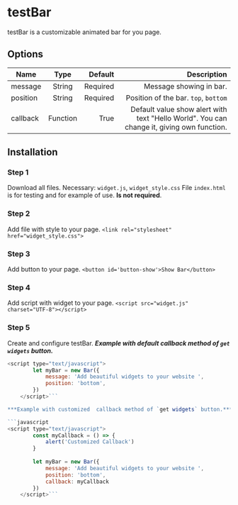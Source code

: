 # testBar
testBar is a customizable animated bar for you page.

## Options
| Name        | Type           | Default  | Description  |
| ------------- |:-------------:| -----:|-----:|
| message      | String | Required | Message showing in bar. |
| position     | String      |   Required | Position of the bar.  `top`, `bottom` |
| callback | Function      |    True | Default value show alert with text "Hello World". You can change it, giving own function. |


## Installation

### Step 1
Download all files. Necessary: `widget.js`, `widget_style.css`
File `index.html` is for testing and for example of use. **Is not required**.

### Step 2
Add file with style to your page. 
`<link rel="stylesheet" href="widget_style.css">`

### Step 3
Add button to your page.
`<button id='button-show'>Show Bar</button>`

### Step 4
Add script with widget to your page.
`<script src="widget.js" charset="UTF-8"></script>`

### Step 5
Create and configure testBar.
***Example with default  callback method of `get widgets` button.***

```javascript
<script type="text/javascript">
        let myBar = new Bar({
            message: 'Add beautiful widgets to your website ',
            position: 'bottom',
        })
    </script>```

***Example with customized  callback method of `get widgets` button.***

```javascript
<script type="text/javascript">
		const myCallback = () => {
            alert('Customized Callback')
        }
		
        let myBar = new Bar({
            message: 'Add beautiful widgets to your website ',
            position: 'bottom',
			callback: myCallback
        })
    </script>```




